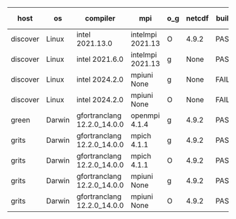 

| host     | os       | compiler                              | mpi                      | o_g        | netcdf        | build       | u_pass          | u_fail          | s_pass            | s_fail            | e_pass             | e_fail             | nuopc_pass       | nuopc_fail       | artifacts link          |
|----------|----------|---------------------------------------|--------------------------|------------|---------------|-------------|-----------------|-----------------|-------------------|-------------------|--------------------|--------------------|------------------|------------------|-------------------------|
| discover | Linux | intel 2021.13.0 | intelmpi 2021.13  | O | 4.9.2  | PASS | None | None | None | None | None | None | None | None | <a href="https://github.com/esmf-org/esmf-test-artifacts/tree/6c82fc97ec1c21d7c415d7175b1eec76d36e6512/release_8.7.0/intel/2021.13.0/O/intelmpi/2021.13" target="_blank">6c82fc9</a> | 
| discover | Linux | intel 2021.6.0 | intelmpi 2021.13  | g | None  | PASS | None | None | None | None | None | None | None | None | <a href="https://github.com/esmf-org/esmf-test-artifacts/tree/cddf9e616ce608eb9494897c966db2072bbc6b20/release_8.7.0/intel/2021.6.0/g/intelmpi/2021.13" target="_blank">cddf9e6</a> | 
| discover | Linux | intel 2024.2.0 | mpiuni None  | g | None  | FAIL | None | None | None | None | None | None | None | None | <a href="https://github.com/esmf-org/esmf-test-artifacts/tree/729fda1f3f0dc8ca2983087d8f1d32981bb255a2/release_8.7.0/intel/2024.2.0/g/mpiuni/None" target="_blank">729fda1</a> | 
| discover | Linux | intel 2024.2.0 | mpiuni None  | O | None  | FAIL | None | None | None | None | None | None | None | None | <a href="https://github.com/esmf-org/esmf-test-artifacts/tree/dacc6080b4e0e59277772f60ac885a40165b04c1/release_8.7.0/intel/2024.2.0/O/mpiuni/None" target="_blank">dacc608</a> | 
| green | Darwin | gfortranclang 12.2.0_14.0.0 | openmpi 4.1.4  | g | 4.9.2  | PASS | None | None | None | None | None | None | None | None | <a href="https://github.com/esmf-org/esmf-test-artifacts/tree/838da536bbb17133a252a668c3178722f83f3821/release_8.7.0/gfortranclang/12.2.0_14.0.0/g/openmpi/4.1.4" target="_blank">838da53</a> | 
| grits | Darwin | gfortranclang 12.2.0_14.0.0 | mpich 4.1.1  | g | 4.9.2  | PASS | 14198 | 0 | 51 | 0 | 81 | 0 | 43 | 13 | <a href="https://github.com/esmf-org/esmf-test-artifacts/tree/32e49576353267e1c1da7aed6e989a549bcb6ffd/release_8.7.0/gfortranclang/12.2.0_14.0.0/g/mpich/4.1.1" target="_blank">32e4957</a> | 
| grits | Darwin | gfortranclang 12.2.0_14.0.0 | mpich 4.1.1  | O | 4.9.2  | PASS | 14198 | 0 | 51 | 0 | 81 | 0 | 44 | 12 | <a href="https://github.com/esmf-org/esmf-test-artifacts/tree/340d0caaf977a9e0ce9f39023335462e86e1de13/release_8.7.0/gfortranclang/12.2.0_14.0.0/O/mpich/4.1.1" target="_blank">340d0ca</a> | 
| grits | Darwin | gfortranclang 12.2.0_14.0.0 | mpiuni None  | g | 4.9.2  | PASS | None | None | None | None | None | None | None | None | <a href="https://github.com/esmf-org/esmf-test-artifacts/tree/64311dccd2599619b6df34fd8400eb6d198930c6/release_8.7.0/gfortranclang/12.2.0_14.0.0/g/mpiuni/None" target="_blank">64311dc</a> | 
| grits | Darwin | gfortranclang 12.2.0_14.0.0 | mpiuni None  | O | 4.9.2  | PASS | 12528 | 0 | 9 | 0 | 44 | 0 | None | None | <a href="https://github.com/esmf-org/esmf-test-artifacts/tree/7ebaf11fe2d1682a71b0714c124bea617db371ea/release_8.7.0/gfortranclang/12.2.0_14.0.0/O/mpiuni/None" target="_blank">7ebaf11</a> | 
